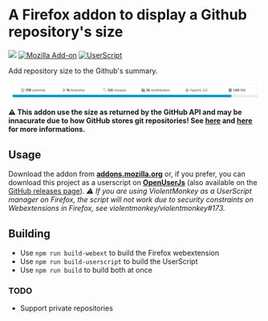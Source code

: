 A Firefox addon to display a Github repository's size
===

[![](https://img.shields.io/badge/code%20style-standard-brightgreen.svg?style=flat-square)](http://standardjs.com/)
[![Mozilla Add-on](https://img.shields.io/amo/v/github-repo-size.svg?style=flat-square)][amo]
[![UserScript](https://img.shields.io/badge/userscript-v1.1.0-blue.svg?style=flat-square)][openjs]

Add repository size to the Github's summary.

![Addon screenshot](art/screenshot.png)

**⚠ This addon use the size as returned by the GitHub API and may be innacurate due to how GitHub stores git repositories! See [here][soq] and [here][ghb] for more informations.**

## Usage

Download the addon from **[addons.mozilla.org][amo]** or, if you prefer, you can download this project as a userscript on **[OpenUserJs][openjs]** (also available on the [GitHub releases page][ghreleases]).
*⚠ If you are using ViolentMonkey as a UserScript manager on Firefox, the script will not work due to security constraints on Webextensions in Firefox, see violentmonkey/violentmonkey#173.*

## Building

 - Use `npm run build-webext` to build the Firefox webextension
 - Use `npm run build-userscript` to build the UserScript
 - Use `npm run build` to build both at once

### TODO

  - Support private repositories

 [amo]: https://addons.mozilla.org/firefox/addon/github-repo-size/
 [openjs]: https://openuserjs.org/scripts/Shywim/GitHub_Repository_Size
 [ghreleases]: https://github.com/Shywim/github-repo-size/releases
 [soq]: https://stackoverflow.com/a/8679592/1424030
 [ghb]: https://git-blame.blogspot.fr/2012/08/bringing-bit-more-sanity-to-alternates.html
 
